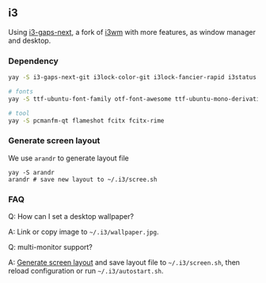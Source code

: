 ## i3 ##

Using [i3-gaps-next](https://github.com/Airblader/i3), a fork of [i3wm](http://www.i3wm.org/) with more features, as window manager and desktop.

### Dependency ###

```bash
yay -S i3-gaps-next-git i3lock-color-git i3lock-fancier-rapid i3status i3-blocks-gaps-git compton-git pavucontrol-qt xtitle rofi feh

# fonts
yay -S ttf-ubuntu-font-family otf-font-awesome ttf-ubuntu-mono-derivative-powerline-git

# tool
yay -S pcmanfm-qt flameshot fcitx fcitx-rime
```

### Generate screen layout ###

We use `arandr` to generate layout file

    yay -S arandr
    arandr # save new layout to ~/.i3/scree.sh

### FAQ ###

Q: How can I set a desktop wallpaper?

A: Link or copy image to `~/.i3/wallpaper.jpg`.

Q: multi-monitor support?

A: [Generate screen layout](#generate-screen-layout) and save layout file to `~/.i3/screen.sh`, then reload configuration or run `~/.i3/autostart.sh`.

